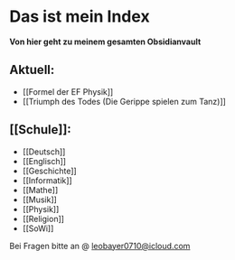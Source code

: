 # Das ist mein Index

**Von hier geht zu meinem gesamten Obsidianvault**
## Aktuell:
- [[Formel der EF Physik]]
- [[Triumph des Todes (Die Gerippe spielen zum Tanz)]]

## [[Schule]]:
- [[Deutsch]]
- [[Englisch]]
- [[Geschichte]]
- [[Informatik]]
- [[Mathe]]
- [[Musik]]
- [[Physik]]
- [[Religion]]
- [[SoWi]]


Bei Fragen bitte an @ leobayer0710@icloud.com
